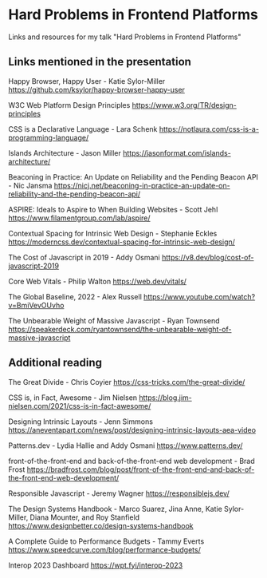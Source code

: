# Hard Problems in Frontend Platforms
Links and resources for my talk "Hard Problems in Frontend Platforms"

## Links mentioned in the presentation

Happy Browser, Happy User - Katie Sylor-Miller
https://github.com/ksylor/happy-browser-happy-user

W3C Web Platform Design Principles
https://www.w3.org/TR/design-principles

CSS is a Declarative Language - Lara Schenk
https://notlaura.com/css-is-a-programming-language/

Islands Architecture - Jason Miller
https://jasonformat.com/islands-architecture/

Beaconing in Practice: An Update on Reliability and the Pending Beacon API - Nic Jansma
https://nicj.net/beaconing-in-practice-an-update-on-reliability-and-the-pending-beacon-api/

ASPIRE: Ideals to Aspire to When Building Websites - Scott Jehl
https://www.filamentgroup.com/lab/aspire/

Contextual Spacing for Intrinsic Web Design - Stephanie Eckles
https://moderncss.dev/contextual-spacing-for-intrinsic-web-design/

The Cost of Javascript in 2019 - Addy Osmani
https://v8.dev/blog/cost-of-javascript-2019

Core Web Vitals - Philip Walton
https://web.dev/vitals/

The Global Baseline, 2022 - Alex Russell
https://www.youtube.com/watch?v=BmiVevOUvho

The Unbearable Weight of Massive Javascript - Ryan Townsend 
https://speakerdeck.com/ryantownsend/the-unbearable-weight-of-massive-javascript

## Additional reading

The Great Divide - Chris Coyier
https://css-tricks.com/the-great-divide/

CSS is, in Fact, Awesome - Jim Nielsen
https://blog.jim-nielsen.com/2021/css-is-in-fact-awesome/

Designing Intrinsic Layouts - Jenn Simmons
https://aneventapart.com/news/post/designing-intrinsic-layouts-aea-video

Patterns.dev - Lydia Hallie and Addy Osmani
https://www.patterns.dev/

front-of-the-front-end and back-of-the-front-end web development - Brad Frost
https://bradfrost.com/blog/post/front-of-the-front-end-and-back-of-the-front-end-web-development/

Responsible Javascript - Jeremy Wagner
https://responsiblejs.dev/

The Design Systems Handbook - Marco Suarez, Jina Anne, Katie Sylor-Miller, Diana Mounter, and Roy Stanfield
https://www.designbetter.co/design-systems-handbook

A Complete Guide to Performance Budgets - Tammy Everts
https://www.speedcurve.com/blog/performance-budgets/

Interop 2023 Dashboard
https://wpt.fyi/interop-2023
